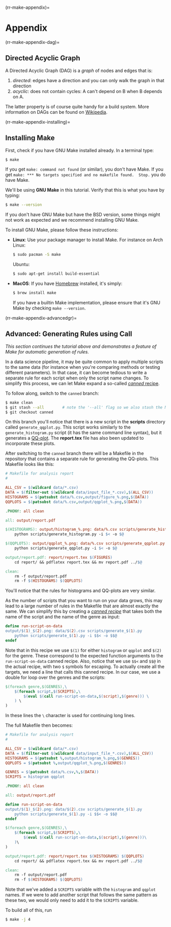 (rr-make-appendix)=
# Appendix

(rr-make-appendix-dag)=
## Directed Acyclic Graph

A Directed Acyclic Graph (DAG) is a *graph* of nodes and edges that is:

1. *directed*: edges have a direction and you can only walk the graph in that direction
2. *acyclic*: does not contain cycles: A can't depend on B when B depends on A.

The latter property is of course quite handy for a build system. More information on DAGs can be found on [Wikipedia](https://en.wikipedia.org/wiki/Directed_acyclic_graph).

(rr-make-appendix-installing)=
## Installing Make

First, check if you have GNU Make installed already. In a terminal type:

```bash
$ make
```

If you get `make: command not found` (or similar), you don't have Make. If you get `make: *** No targets specified and no makefile found.  Stop.` you do have Make.

We'll be using **GNU Make** in this tutorial. Verify that this is what you have by typing:

```bash
$ make --version
```

If you don't have GNU Make but have the BSD version, some things might not work as expected and we recommend installing GNU Make.

To install GNU Make, please follow these instructions:

- **Linux**: Use your package manager to install Make. For instance on Arch Linux:

  ```bash
  $ sudo pacman -S make
  ```

  Ubuntu:
  ```bash
  $ sudo apt-get install build-essential
  ```

- **MacOS**: If you have [Homebrew](https://brew.sh/) installed, it's simply:

  ```bash
  $ brew install make
  ```

  If you have a builtin Make implementation, please ensure that it's GNU Make by checking `make --version`.

(rr-make-appendix-advancedgr)=
## Advanced: Generating Rules using Call

*This section continues the tutorial above and demonstrates a feature of Make for automatic generation of rules.*

In a data science pipeline, it may be quite common to apply multiple scripts to the same data (for instance when you're comparing methods or testing different parameters). In that case, it can become tedious to write a separate rule for each script when only the script name changes. To simplify this process, we can let Make expand a so-called [*canned* recipe](https://www.gnu.org/software/make/manual/make.html#Canned-Recipes).

To follow along, switch to the `canned` branch:

```bash
$ make clean
$ git stash --all        # note the '--all' flag so we also stash the Makefile
$ git checkout canned
```

On this branch you'll notice that there is a new script in the **scripts** directory called `generate_qqplot.py`. This script works similarly to the `generate_histogram.py` script (it has the same command line syntax), but it generates a [QQ-plot](https://en.wikipedia.org/wiki/Q%E2%80%93Q_plot). The **report.tex** file has also been updated to incorporate these plots.

After switching to the `canned` branch there will be a Makefile in the repository that contains a separate rule for generating the QQ-plots. This Makefile looks like this:

```makefile
# Makefile for analysis report
#

ALL_CSV = $(wildcard data/*.csv)
DATA = $(filter-out $(wildcard data/input_file_*.csv),$(ALL_CSV))
HISTOGRAMS = $(patsubst data/%.csv,output/figure_%.png,$(DATA))
QQPLOTS = $(patsubst data/%.csv,output/qqplot_%.png,$(DATA))

.PHONY: all clean

all: output/report.pdf

$(HISTOGRAMS): output/histogram_%.png: data/%.csv scripts/generate_histogram.py
    python scripts/generate_histogram.py -i $< -o $@

$(QQPLOTS): output/qqplot_%.png: data/%.csv scripts/generate_qqplot.py
    python scripts/generate_qqplot.py -i $< -o $@

output/report.pdf: report/report.tex $(FIGURES)
    cd report/ && pdflatex report.tex && mv report.pdf ../$@

clean:
    rm -f output/report.pdf
    rm -f $(HISTOGRAMS) $(QQPLOTS)
```

You'll notice that the rules for histograms and QQ-plots are very similar.

As the number of scripts that you want to run on your data grows, this may lead to a large number of rules in the Makefile that are almost exactly the same. We can simplify this by creating a [*canned recipe*](https://www.gnu.org/software/make/manual/html_node/Canned-Recipes.html) that takes both the name of the script and the name of the genre as input:

```makefile
define run-script-on-data
output/$(1)_$(2).png: data/$(2).csv scripts/generate_$(1).py
    python scripts/generate_$(1).py -i $$< -o $$@
endef
```

Note that in this recipe we use `$(1)` for either `histogram` or `qqplot` and `$(2)` for the genre. These correspond to the expected function arguments to the `run-script-on-data` canned recipe. Also, notice that we use `$$<` and `$$@` in the actual recipe, with two `$` symbols for escaping. To actually create all the targets, we need a line that calls this canned recipe.  In our case, we use a double for loop over the genres and the scripts:

```makefile
$(foreach genre,$(GENRES),\
    $(foreach script,$(SCRIPTS),\
        $(eval $(call run-script-on-data,$(script),$(genre))) \
    ) \
)
```

In these lines the `\` character is used for continuing long lines.

The full Makefile then becomes:

```makefile
# Makefile for analysis report
#

ALL_CSV = $(wildcard data/*.csv)
DATA = $(filter-out $(wildcard data/input_file_*.csv),$(ALL_CSV))
HISTOGRAMS = $(patsubst %,output/histogram_%.png,$(GENRES))
QQPLOTS = $(patsubst %,output/qqplot_%.png,$(GENRES))

GENRES = $(patsubst data/%.csv,%,$(DATA))
SCRIPTS = histogram qqplot

.PHONY: all clean

all: output/report.pdf

define run-script-on-data
output/$(1)_$(2).png: data/$(2).csv scripts/generate_$(1).py
    python scripts/generate_$(1).py -i $$< -o $$@
endef

$(foreach genre,$(GENRES),\
    $(foreach script,$(SCRIPTS),\
        $(eval $(call run-script-on-data,$(script),$(genre)))\
    )\
)

output/report.pdf: report/report.tex $(HISTOGRAMS) $(QQPLOTS)
    cd report/ && pdflatex report.tex && mv report.pdf ../$@

clean:
    rm -f output/report.pdf
    rm -f $(HISTOGRAMS) $(QQPLOTS)
```

Note that we've added a `SCRIPTS` variable with the `histogram` and `qqplot` names. If we were to add another script that follows the same pattern as these two, we would only need to add it to the `SCRIPTS` variable.

To build all of this, run

```bash
$ make -j 4
```
